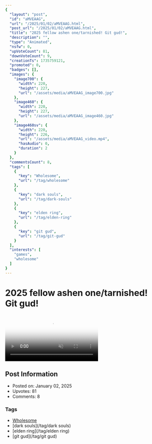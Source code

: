 ```yaml
---
{
  "layout": "post",
  "id": "aMVEAAG",
  "url": "/2025/01/02/aMVEAAG.html",
  "post_url": "/2025/01/02/aMVEAAG.html",
  "title": "2025 fellow ashen one/tarnished! Git gud!",
  "description": "",
  "type": "Animated",
  "nsfw": 0,
  "upVoteCount": 81,
  "downVoteCount": 9,
  "creationTs": 1735759121,
  "promoted": 0,
  "badges": [],
  "images": {
    "image700": {
      "width": 220,
      "height": 227,
      "url": "/assets/media/aMVEAAG_image700.jpg"
    },
    "image460": {
      "width": 220,
      "height": 227,
      "url": "/assets/media/aMVEAAG_image460.jpg"
    },
    "image460sv": {
      "width": 220,
      "height": 226,
      "url": "/assets/media/aMVEAAG_video.mp4",
      "hasAudio": 0,
      "duration": 2
    }
  },
  "commentsCount": 8,
  "tags": [
    {
      "key": "Wholesome",
      "url": "/tag/wholesome"
    },
    {
      "key": "dark souls",
      "url": "/tag/dark-souls"
    },
    {
      "key": "elden ring",
      "url": "/tag/elden-ring"
    },
    {
      "key": "git gud",
      "url": "/tag/git-gud"
    }
  ],
  "interests": [
    "games",
    "wholesome"
  ]
}
---
```


# 2025 fellow ashen one/tarnished! Git gud!

<video controls playsinline loop muted poster="/assets/media/aMVEAAG_image460.jpg">
  <source src="/assets/media/aMVEAAG_video.mp4" type="video/mp4">
  Your browser does not support the video tag.
</video>

## Post Information

- Posted on: January 02, 2025
- Upvotes: 81
- Comments: 8

### Tags

- [Wholesome](/tag/Wholesome)
- [dark souls](/tag/dark souls)
- [elden ring](/tag/elden ring)
- [git gud](/tag/git gud)
